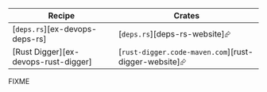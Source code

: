 | Recipe | Crates |
|--------|--------|
| [`deps.rs`][ex-devops-deps-rs] | [`deps.rs`][deps-rs-website]⮳ |
| [Rust Digger][ex-devops-rust-digger] | [`rust-digger.code-maven.com`][rust-digger-website]⮳ |

<div class="hidden">
FIXME
</div>
